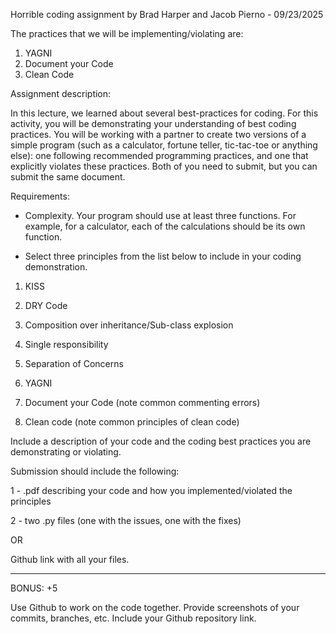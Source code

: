 Horrible coding assignment by Brad Harper and Jacob Pierno - 09/23/2025

The practices that we will be implementing/violating are:

1. YAGNI 
2. Document your Code
3. Clean Code

Assignment description:

In this lecture, we learned about several best-practices for coding. For this activity, you will be demonstrating your understanding of best coding practices. You will be working with a partner to create two versions of a simple program (such as a calculator, fortune teller, tic-tac-toe or anything else): one following recommended programming practices, and one that explicitly violates these practices. Both of you need to submit, but you can submit the same document. 

Requirements:

- Complexity. Your program should use at least three functions. For example, for a calculator, each of the calculations should be its own function.

- Select three principles from the list below to include in your coding demonstration.

1. KISS

2. DRY Code

3. Composition over inheritance/Sub-class explosion 

4. Single responsibility

5. Separation of Concerns

6. YAGNI

7. Document your Code (note common commenting errors)

8. Clean code (note common principles of clean code)

Include a description of your code and the coding best practices you are demonstrating or violating.

Submission should include the following:

1 - .pdf describing your code and how you implemented/violated the principles

2 - two .py files (one with the issues, one with the fixes)

OR

Github link with all your files.

----------------------------------------------------------------------------

BONUS: +5

Use Github to work on the code together. Provide screenshots of your commits, branches, etc. Include your Github repository link.
